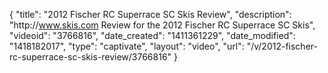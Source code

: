 {
    "title": "2012 Fischer RC Superrace SC Skis Review",
    "description": "http:\/\/www.skis.com Review for the 2012 Fischer RC Superrace SC Skis",
    "videoid": "3766816",
    "date_created": "1411361229",
    "date_modified": "1418182017",
    "type": "captivate",
    "layout": "video",
    "url": "\/v\/2012-fischer-rc-superrace-sc-skis-review\/3766816"
}